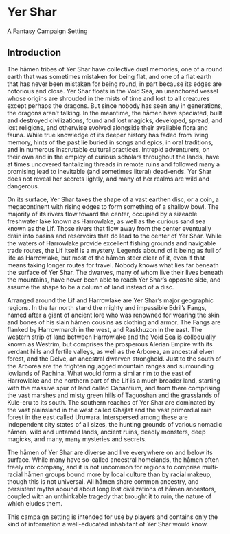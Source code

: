 # Yer Shar
A Fantasy Campaign Setting

## Introduction
The håmen tribes of Yer Shar have collective dual memories, one of a round earth that was sometimes mistaken for being flat, and one of a flat earth that has never been mistaken for being round, in part because its edges are notorious and close. Yer Shar floats in the Void Sea, an unanchored vessel whose origins are shrouded in the mists of time and lost to all creatures except perhaps the dragons.  But since nobody has seen any in generations, the dragons aren’t talking.  In the meantime, the håmen have speciated, built and destroyed civilizations, found and lost magicks, developed, spread, and lost religions, and otherwise evolved alongside their available flora and fauna.  While true knowledge of its deeper history has faded from living memory, hints of the past lie buried in songs and epics, in oral traditions, and in numerous inscrutable cultural practices.  Intrepid adventurers, on their own and in the employ of curious scholars throughout the lands, have at times uncovered tantalizing threads in remote ruins and followed many a promising lead to inevitable (and sometimes literal) dead-ends.  Yer Shar does not reveal her secrets lightly, and many of her realms are wild and dangerous.
     
On its surface, Yer Shar takes the shape of a vast earthen disc, or a coin, a megacontinent with rising edges to form something of a shallow bowl.  The majority of its rivers flow toward the center, occupied by a sizeable freshwater lake known as Harrowlake, as well as the curious sand sea known as the Lif.  Those rivers that flow away from the center eventually drain into basins and reservoirs that do lead to the center of Yer Shar.  While the waters of Harrowlake provide excellent fishing grounds and navigable trade routes, the Lif itself is a mystery.  Legends abound of it being as full of life as Harrowlake, but most of the håmen steer clear of it, even if that means taking longer routes for travel.  Nobody knows what lies far beneath the surface of Yer Shar.  The dwarves, many of whom live their lives beneath the mountains, have never been able to reach Yer Shar’s opposite side, and assume the shape to be a column of land instead of a disc.  
     
Arranged around the Lif and Harrowlake are Yer Shar’s major geographic regions.  In the far north stand the mighty and impassible Edril’s Fangs, named after a giant of ancient lore who was renowned for wearing the skin and bones of his slain håmen cousins as clothing and armor.  The Fangs are flanked by Harrowmarch in the west, and Raskhuzon in the east.  The western strip of land between Harrowlake and the Void Sea is colloquially known as Westrim, but comprises the prosperous Alerian Empire with its verdant hills and fertile valleys, as well as the Arborea, an ancestral elven forest, and the Delve, an ancestral dwarven stronghold.  Just to the south of the Arborea are the frightening jagged mountain ranges and surrounding lowlands of Pachina.  What would form a similar rim to the east of Harrowlake and the northern part of the Lif is a much broader land, starting with the massive spur of land called Capantium, and from there comprising the vast marshes and misty green hills of Taguoshan and the grasslands of Kule-eru to its south.  The southern reaches of Yer Shar are dominated by the vast plainsland in the west called Ghajlat and the vast primordial rain forest in the east called Uruwara.  Interspersed among these are independent city states of all sizes, the hunting grounds of various nomadic håmen, wild and untamed lands, ancient ruins, deadly monsters, deep magicks, and many, many mysteries and secrets.

The håmen of Yer Shar are diverse and live everywhere on and below its surface.  While many have so-called ancestral homelands, the håmen often freely mix company, and it is not uncommon for regions to comprise multi-racial håmen groups bound more by local culture than by racial makeup, though this is not universal.  All håmen share common ancestry, and persistent myths abound about long lost civilizations of håmen ancestors, coupled with an unthinkable tragedy that brought it to ruin, the nature of which eludes them.

This campaign setting is intended for use by players and contains only the kind of information a well-educated inhabitant of Yer Shar would know.  
